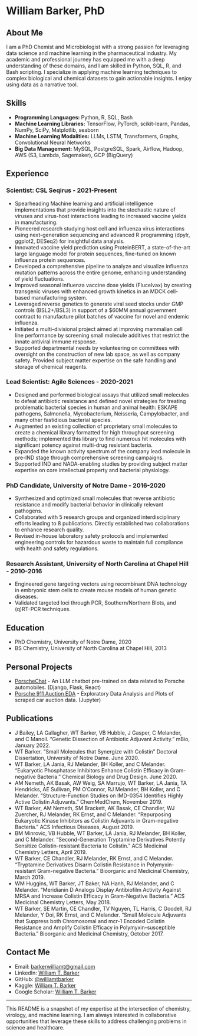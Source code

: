 # William Barker, PhD

## About Me
I am a PhD Chemist and Microbiologist with a strong passion for leveraging data science and machine learning in the pharmaceutical industry. My academic and professional journey has equipped me with a deep understanding of these domains, and I am skilled in Python, SQL, R, and Bash scripting. I specialize in applying machine learning techniques to complex biological and chemical datasets to gain actionable insights. I enjoy using data as a narrative tool.

## Skills
- **Programming Languages:** Python, R, SQL, Bash
- **Machine Learning Libraries:** TensorFlow, PyTorch, scikit-learn, Pandas, NumPy, SciPy, Matplotlib, seaborn
- **Machine Learning Modalities:** LLMs, LSTM, Transformers, Graphs, Convolutional Neural Networks
- **Big Data Management:** MySQL, PostgreSQL, Spark, Airflow, Hadoop, AWS (S3, Lambda, Sagemaker), GCP (BigQuery)

## Experience
### Scientist: CSL Seqirus - 2021-Present
- Spearheading Machine learning and artificial intelligence implementations that provide insights into the stochastic nature of viruses and virus-host interactions leading to increased vaccine yields in manufacturing.
- Pioneered research studying host cell and influenza virus interactions using next-generation sequencing and advanced R programming (dpylr, ggplot2, DESeq2) for insightful data analysis.
- Innovated vaccine yield prediction using ProteinBERT, a state-of-the-art large language model for protein sequences, fine-tuned on known influenza protein sequences.
- Developed a comprehensive pipeline to analyze and visualize influenza mutation patterns across the entire genome, enhancing understanding of yield fluctuations.
- Improved seasonal influenza vaccine dose yields (Flucelvax) by creating transgenic viruses with enhanced growth kinetics in an MDCK cell-based manufacturing system.
- Leveraged reverse genetics to generate viral seed stocks under GMP controls (BSL2+/BSL3) in support of a $60MM annual government contract to manufacture pilot batches of vaccine for novel and endemic influenza.
- Initiated a multi-divisional project aimed at improving mammalian cell line performance by screening small molecule additives that restrict the innate antiviral immune response.
- Supported departmental needs by volunteering on committees with oversight on the construction of new lab space, as well as company safety. Provided subject matter expertise on the safe handling and storage of chemical reagents.

### Lead Scientist: Agile Sciences - 2020-2021
- Designed and performed biological assays that utilized small molecules to defeat antibiotic resistance and defined novel strategies for treating problematic bacterial species in human and animal health: ESKAPE pathogens, Salmonella, Mycobacterium, Neisseria, Campylobacter, and many other fastidious bacterial species.
- Augmented an existing collection of proprietary small molecules to create a chemical library formatted for high throughput screening methods; implemented this library to find numerous hit molecules with significant potency against multi-drug resistant bacteria.
- Expanded the known activity spectrum of the company lead molecule in pre-IND stage through comprehensive screening campaigns.
- Supported IND and NADA-enabling studies by providing subject matter expertise on core intellectual property and bacterial physiology.

### PhD Candidate, University of Notre Dame - 2016-2020
- Synthesized and optimized small molecules that reverse antibiotic resistance and modify bacterial behavior in clinically relevant pathogens.
- Collaborated with 5 research groups and organized interdisciplinary efforts leading to 8 publications. Directly established two collaborations to enhance research quality.
- Revised in-house laboratory safety protocols and implemented engineering controls for hazardous waste to maintain full compliance with health and safety regulations.

### Research Assistant, University of North Carolina at Chapel Hill - 2010-2016
- Engineered gene targeting vectors using recombinant DNA technology in embryonic stem cells to create mouse models of human genetic diseases.
- Validated targeted loci through PCR, Southern/Northern Blots, and (q)RT-PCR techniques.

## Education
- PhD Chemistry, University of Notre Dame, 2020
- BS Chemistry, University of North Carolina at Chapel Hill, 2013

## Personal Projects
- [PorscheChat](https://github.com/williamtbarker/porschechat) - An LLM chatbot pre-trained on data related to Porsche automobiles. (Django, Flask, React)
- [Porsche 911 Auction EDA](https://www.kaggle.com/williamtbarker/porsche-911-auction-eda/) - Exploratory Data Analysis and Plots of scraped car auction data. (Jupyter)

## Publications
- J Bailey, LA Gallagher, WT Barker, VB Hubble, J Gasper, C Melander, and C Manoil. “Genetic Dissection of Antibiotic Adjuvant Activity.” mBio, January 2022.
- WT Barker. “Small Molecules that Synergize with Colistin” Doctoral Dissertation, University of Notre Dame. June 2020.
- WT Barker, LA Jania, RJ Melander, BH Koller, and C Melander. “Eukaryotic Phosphatase Inhibitors Enhance Colistin Efficacy in Gram-negative Bacteria.” Chemical Biology and Drug Design. June 2020.
- AM Nemeth, AK Basak, AW Weig, SA Marrujo, WT Barker, LA Jania, TA Hendricks, AE Sullivan, PM O’Connor, RJ Melander, BH Koller, and C Melander. “Structure-Function Studies on IMD-0354 Identifies Highly Active Colistin Adjuvants.” ChemMedChem, November 2019.
- WT Barker, AM Nemeth, SM Brackett, AK Basak, CE Chandler, WJ Zuercher, RJ Melander, RK Ernst, and C Melander. “Repurposing Eukaryotic Kinase Inhibitors as Colistin Adjuvants in Gram-negative Bacteria.” ACS Infectious Diseases, August 2019.
- BM Minrovic, VB Hubble, WT Barker, LA Jania, RJ Melander, BH Koller, and C Melander. “Second-Generation Tryptamine Derivatives Potently Sensitize Colistin-resistant Bacteria to Colistin.” ACS Medicinal Chemistry Letters, April 2019.
- WT Barker, CE Chandler, RJ Melander, RK Ernst, and C Melander. “Tryptamine Derivatives Disarm Colistin Resistance in Polymyxin-resistant Gram-negative Bacteria.” Bioorganic and Medicinal Chemistry, March 2019.
- WM Huggins, WT Barker, JT Baker, NA Hanh, RJ Melander, and C Melander. “Meridianin D Analogs Display Antibiofilm Activity Against MRSA and Increase Colistin Efficacy in Gram-Negative Bacteria.” ACS Medicinal Chemistry Letters, May 2018.
- WT Barker, SE Martin, CE Chandler, TV Nguyen, TL Harris, C Goodell, RJ Melander, Y Doi, RK Ernst, and C Melander. “Small Molecule Adjuvants that Suppress both Chromosomal and mcr-1 Encoded Colistin Resistance and Amplify Colistin Efficacy in Polymyxin-susceptible Bacteria.” Bioorganic and Medicinal Chemistry, October 2017.


## Contact Me
- Email: barkerwilliamt@gmail.com
- LinkedIn: [William T. Barker](https://www.linkedin.com/in/williamtbarker)
- GitHub: [@williamtbarker](https://williamtbarker.github.io)
- Kaggle: [William T. Barker](https://www.kaggle.com/williamtbarker)
- Google Scholar: [William T. Barker](https://scholar.google.com/citations?user=C74LjD8AAAAJ&hl=en)

---
This README is a snapshot of my expertise at the intersection of chemistry, virology, and machine learning. I am always interested in collaborative opportunities that leverage these skills to address challenging problems in science and healthcare.
